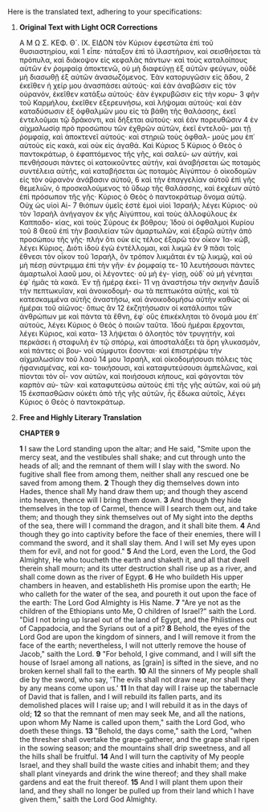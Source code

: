 Here is the translated text, adhering to your specifications:

1.  **Original Text with Light OCR Corrections**

    Α Μ Ω Σ.
    ΚΕΦ. Θ´. ΙΧ.
    ΕΙΔΟΝ τὸν Κύριον ἐφεστῶτα ἐπὶ τοῦ θυσιαστηρίου, καὶ 1
    εἶπε· πάταξον ἐπὶ τὸ ἱλαστήριον, καὶ σεισθήσεται τὰ πρόπυλα,
    καὶ διάκοψον εἰς κεφαλὰς πάντων· καὶ τοὺς καταλοίπους αὐτῶν
    ἐν ῥομφαίᾳ ἀποκτενῶ, οὐ μὴ διαφεύγῃ ἐξ αὐτῶν φεύγων, οὐδὲ
    μὴ διασωθῇ ἐξ αὐτῶν ἀνασωζόμενος. Ἐὰν κατορυγῶσιν εἰς ἅδου, 2
    ἐκεῖθεν ἡ χείρ μου ἀνασπάσει αὐτούς· καὶ ἐὰν ἀναβῶσιν εἰς τὸν
    οὐρανόν, ἐκεῖθεν κατάξω αὐτούς· ἐὰν ἐγκρυβῶσιν εἰς τὴν κορυ- 3
    φὴν τοῦ Καρμήλου, ἐκεῖθεν ἐξερευνήσω, καὶ λήψομαι αὐτούς· καὶ
    ἐὰν καταδύσωσιν ἐξ ὀφθαλμῶν μου εἰς τὰ βάθη τῆς θαλάσσης, ἐκεῖ
    ἐντελοῦμαι τῷ δράκοντι, καὶ δήξεται αὐτούς· καὶ ἐὰν πορευθῶσιν 4
    ἐν αἰχμαλωσίᾳ πρὸ προσώπου τῶν ἐχθρῶν αὐτῶν, ἐκεῖ ἐντελοῦ-
    μαι τῇ ῥομφαίᾳ, καὶ ἀποκτενεῖ αὐτούς· καὶ στηριῶ τοὺς ὀφθαλ-
    μούς μου ἐπ᾿ αὐτοὺς εἰς κακά, καὶ οὐκ εἰς ἀγαθά. Καὶ Κύριος 5
    Κύριος ὁ Θεὸς ὁ παντοκράτωρ, ὁ ἐφαπτόμενος τῆς γῆς, καὶ σαλεύ-
    ων αὐτήν, καὶ πενθήσουσι πάντες οἱ κατοικοῦντες αὐτήν, καὶ
    ἀναβήσεται ὡς ποταμὸς συντέλεια αὐτῆς, καὶ καταβήσεται ὡς
    ποταμὸς Αἰγύπτου· ὁ οἰκοδομῶν εἰς τὸν οὐρανὸν ἀνάβασιν αὐτοῦ, 6
    καὶ τὴν ἐπαγγελίαν αὐτοῦ ἐπὶ γῆς θεμελιῶν, ὁ προσκαλούμενος
    τὸ ὕδωρ τῆς θαλάσσης, καὶ ἐκχέων αὐτὸ ἐπὶ πρόσωπον τῆς γῆς·
    Κύριος ὁ Θεὸς ὁ παντοκράτωρ ὄνομα αὐτῷ. Οὐχ ὡς υἱοὶ Αἰ- 7
    θιόπων ὑμεῖς ἐστὲ ἐμοὶ υἱοὶ Ἰσραήλ; λέγει Κύριος· οὐ τὸν Ἰσραὴλ
    ἀνήγαγον ἐκ γῆς Αἰγύπτου, καὶ τοὺς ἀλλοφύλους ἐκ Καππαδο-
    κίας, καὶ τοὺς Σύρους ἐκ βόθρου; Ἰδοὺ οἱ ὀφθαλμοὶ Κυρίου τοῦ 8
    Θεοῦ ἐπὶ τὴν βασιλείαν τῶν ἁμαρτωλῶν, καὶ ἐξαρῶ αὐτὴν ἀπὸ
    προσώπου τῆς γῆς· πλὴν ὅτι οὐκ εἰς τέλος ἐξαρῶ τὸν οἶκον Ἰα-
    κώβ, λέγει Κύριος. Διότι ἰδοὺ ἐγὼ ἐντέλλομαι, καὶ λικμῶ ἐν 9
    πᾶσι τοῖς ἔθνεσι τὸν οἶκον τοῦ Ἰσραήλ, ὃν τρόπον λικμᾶται ἐν τῷ
    λικμῷ, καὶ οὐ μὴ πέσῃ σύντριμμα ἐπὶ τὴν γῆν· ἐν ῥομφαίᾳ τε- 10
    λευτήσουσι πάντες ἁμαρτωλοὶ λαοῦ μου, οἱ λέγοντες· οὐ μὴ ἐγ-
    γίσῃ, οὐδ᾿ οὐ μὴ γένηται ἐφ᾿ ἡμᾶς τὰ κακά. Ἐν τῇ ἡμέρᾳ ἐκεί- 11
    νῃ ἀναστήσω τὴν σκηνὴν Δαυΐδ τὴν πεπτωκυῖαν, καὶ ἀνοικοδομή-
    σω τὰ πεπτωκότα αὐτῆς, καὶ τὰ κατεσκαμμένα αὐτῆς ἀναστήσω,
    καὶ ἀνοικοδομήσω αὐτὴν καθὼς αἱ ἡμέραι τοῦ αἰῶνος· ὅπως ἂν 12
    ἐκζητήσωσιν οἱ κατάλοιποι τῶν ἀνθρώπων με καὶ πάντα τὰ ἔθνη,
    ἐφ᾽ οὓς ἐπικέκληται τὸ ὄνομά μου ἐπ᾽ αὐτοὺς, λέγει Κύριος ὁ Θεὸς
    ὁ ποιῶν ταῦτα. Ἰδοὺ ἡμέραι ἔρχονται, λέγει Κύριος, καὶ κατα- 13
    λήψεται ὁ ἀλοητὸς τὸν τρυγητὴν, καὶ περκάσει ἡ σταφυλὴ ἐν τῷ
    σπόρῳ, καὶ ἀποσταλάξει τὰ ὄρη γλυκασμὸν, καὶ πάντες οἱ βου-
    νοὶ σύμφυτοι ἔσονται· καὶ ἐπιστρέψω τὴν αἰχμαλωσίαν τοῦ λαοῦ 14
    μου Ἰσραήλ, καὶ οἰκοδομήσουσι πόλεις τὰς ἠφανισμένας, καὶ κα-
    τοικήσουσι, καὶ καταφυτεύσουσι ἀμπελῶνας, καὶ πίονται τὸν οἶ-
    νον αὐτῶν, καὶ ποιήσουσι κήπους, καὶ φάγονται τὸν καρπὸν αὐ-
    τῶν· καὶ καταφυτεύσω αὐτοὺς ἐπὶ τῆς γῆς αὐτῶν, καὶ οὐ μὴ 15
    ἐκσπασθῶσιν οὐκέτι ἀπὸ τῆς γῆς αὐτῶν, ἧς ἔδωκα αὐτοῖς, λέγει
    Κύριος ὁ Θεὸς ὁ παντοκράτωρ.

2.  **Free and Highly Literary Translation**

    **CHAPTER 9**

    **1** I saw the Lord standing upon the altar; and He said, "Smite upon the mercy seat, and the vestibules shall shake; and cut through unto the heads of all; and the remnant of them will I slay with the sword. No fugitive shall flee from among them, neither shall any rescued one be saved from among them.
    **2** Though they dig themselves down into Hades, thence shall My hand draw them up; and though they ascend into heaven, thence will I bring them down.
    **3** And though they hide themselves in the top of Carmel, thence will I search them out, and take them; and though they sink themselves out of My sight into the depths of the sea, there will I command the dragon, and it shall bite them.
    **4** And though they go into captivity before the face of their enemies, there will I command the sword, and it shall slay them. And I will set My eyes upon them for evil, and not for good."
    **5** And the Lord, even the Lord, the God Almighty, He who toucheth the earth and shaketh it, and all that dwell therein shall mourn; and its utter destruction shall rise up as a river, and shall come down as the river of Egypt.
    **6** He who buildeth His upper chambers in heaven, and establisheth His promise upon the earth; He who calleth for the water of the sea, and poureth it out upon the face of the earth: The Lord God Almighty is His Name.
    **7** "Are ye not as the children of the Ethiopians unto Me, O children of Israel?" saith the Lord. "Did I not bring up Israel out of the land of Egypt, and the Philistines out of Cappadocia, and the Syrians out of a pit?
    **8** Behold, the eyes of the Lord God are upon the kingdom of sinners, and I will remove it from the face of the earth; nevertheless, I will not utterly remove the house of Jacob," saith the Lord.
    **9** "For behold, I give command, and I will sift the house of Israel among all nations, as [grain] is sifted in the sieve, and no broken kernel shall fall to the earth.
    **10** All the sinners of My people shall die by the sword, who say, 'The evils shall not draw near, nor shall they by any means come upon us.'
    **11** In that day will I raise up the tabernacle of David that is fallen, and I will rebuild its fallen parts, and its demolished places will I raise up; and I will rebuild it as in the days of old;
    **12** so that the remnant of men may seek Me, and all the nations, upon whom My Name is called upon them," saith the Lord God, who doeth these things.
    **13** "Behold, the days come," saith the Lord, "when the thresher shall overtake the grape-gatherer, and the grape shall ripen in the sowing season; and the mountains shall drip sweetness, and all the hills shall be fruitful.
    **14** And I will turn the captivity of My people Israel, and they shall build the waste cities and inhabit them; and they shall plant vineyards and drink the wine thereof; and they shall make gardens and eat the fruit thereof.
    **15** And I will plant them upon their land, and they shall no longer be pulled up from their land which I have given them," saith the Lord God Almighty.